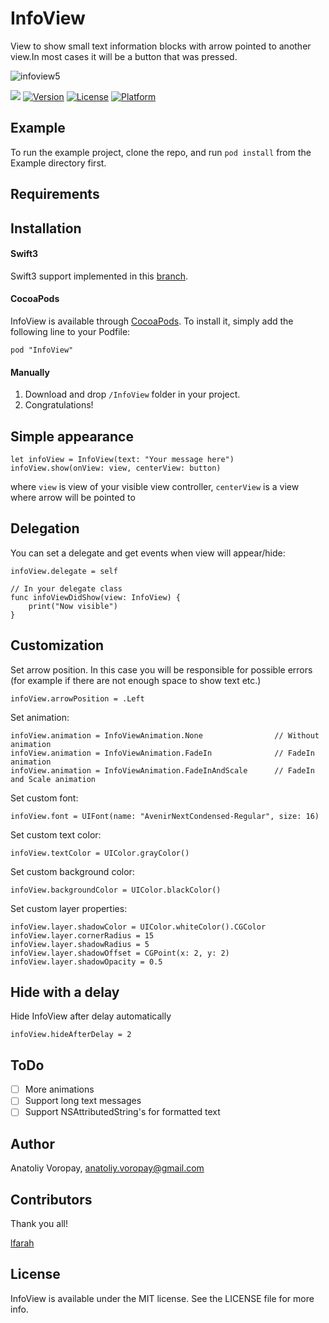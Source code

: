 # InfoView

View to show small text information blocks with arrow pointed to another view.In most cases it will be a button that was pressed.

![infoview5](https://cloud.githubusercontent.com/assets/1595032/15215075/30e1f68e-1859-11e6-9cc9-cdf98d013b3c.gif)

![](https://travis-ci.org/anatoliyv/InfoView.svg?branch=master)
[![Version](https://img.shields.io/cocoapods/v/InfoView.svg?style=flat)](http://cocoapods.org/pods/InfoView)
[![License](https://img.shields.io/cocoapods/l/InfoView.svg?style=flat)](http://cocoapods.org/pods/InfoView)
[![Platform](https://img.shields.io/cocoapods/p/InfoView.svg?style=flat)](http://cocoapods.org/pods/InfoView)

## Example

To run the example project, clone the repo, and run `pod install` from the Example directory first.

## Requirements

## Installation

#### Swift3

Swift3 support implemented in this [branch](https://github.com/anatoliyv/InfoView/tree/swift3).

#### CocoaPods
InfoView is available through [CocoaPods](http://cocoapods.org/pods/InfoView). To install
it, simply add the following line to your Podfile:

```
pod "InfoView"
```

#### Manually
1. Download and drop ```/InfoView``` folder in your project.  
2. Congratulations!  

## Simple appearance

 ```
 let infoView = InfoView(text: "Your message here")
 infoView.show(onView: view, centerView: button)
 ```
 
 where `view` is view of your visible view controller, `centerView` is a view where arrow will be pointed to
 
## Delegation
 
 You can set a delegate and get events when view will appear/hide:
 
 ```
 infoView.delegate = self
 
 // In your delegate class
 func infoViewDidShow(view: InfoView) {
     print("Now visible")
 }
 ```
 
## Customization
 
 Set arrow position. In this case you will be responsible for possible errors (for example if there are not enough space to show text etc.)
 ```
 infoView.arrowPosition = .Left
 ```
 
 Set animation:
 ```
 infoView.animation = InfoViewAnimation.None                // Without animation
 infoView.animation = InfoViewAnimation.FadeIn              // FadeIn animation
 infoView.animation = InfoViewAnimation.FadeInAndScale      // FadeIn and Scale animation
 ```
 
 Set custom font:
 ```
 infoView.font = UIFont(name: "AvenirNextCondensed-Regular", size: 16)
 ```
 
 Set custom text color:
 ```
 infoView.textColor = UIColor.grayColor()
 ```
 
 Set custom background color:
 ```
 infoView.backgroundColor = UIColor.blackColor()
 ```

 Set custom layer properties:
 ```
 infoView.layer.shadowColor = UIColor.whiteColor().CGColor
 infoView.layer.cornerRadius = 15
 infoView.layer.shadowRadius = 5
 infoView.layer.shadowOffset = CGPoint(x: 2, y: 2)
 infoView.layer.shadowOpacity = 0.5
 ```
 
## Hide with a delay
 
 Hide InfoView after delay automatically

 ```
 infoView.hideAfterDelay = 2
 ```

## ToDo

- [ ] More animations
- [ ] Support long text messages
- [ ] Support NSAttributedString's for formatted text

## Author

Anatoliy Voropay, anatoliy.voropay@gmail.com

## Contributors

Thank you all!

[lfarah](https://github.com/lfarah)

## License

InfoView is available under the MIT license. See the LICENSE file for more info.
